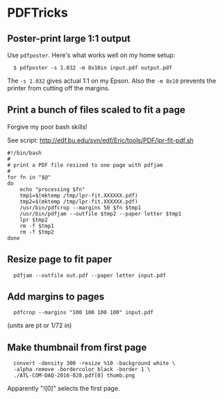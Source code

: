 # PDFTricks
## Poster-print large 1:1 output

Use `pdfposter`.  Here's what works well on my home setup:

```
  $ pdfposter -s 1.032 -m 8x10in input.pdf output.pdf
```

The `-s 1.032` gives actual 1:1 on my Epson.  Also the `-m 8x10` prevents the printer from cutting off the margins.

## Print a bunch of files scaled to fit a page

Forgive my poor bash skills!

See script:  http://edf.bu.edu/svn/edf/Eric/tools/PDF/lpr-fit-pdf.sh

```
#!/bin/bash
#
# print a PDF file resized to one page with pdfjam
#
for fn in "$@"
do
    echo "processing $fn"
    tmp1=$(mktemp /tmp/lpr-fit.XXXXXX.pdf)
    tmp2=$(mktemp /tmp/lpr-fit.XXXXXX.pdf)
    /usr/bin/pdfcrop --margins 50 $fn $tmp1
    /usr/bin/pdfjam --outfile $tmp2 --paper letter $tmp1
    lpr $tmp2
    rm -f $tmp1
    rm -f $tmp2
done
```

## Resize page to fit paper

```
  pdfjam --outfile out.pdf --paper letter input.pdf
```

## Add margins to pages

```
  pdfcrop --margins "100 100 100 100" input.pdf
```

(units are pt or 1/72 in)

## Make thumbnail from first page

```
  convert -density 300 -resize %10 -background white \
  -alpha remove -bordercolor black -border 1 \
  ./ATL-COM-DAQ-2016-028.pdf[0] thumb.png
```

Apparently "![0]" selects the first page.
